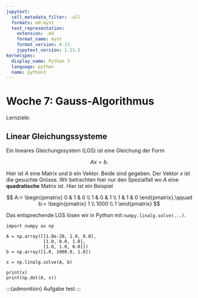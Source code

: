 ```yaml
---
jupytext:
  cell_metadata_filter: -all
  formats: md:myst
  text_representation:
    extension: .md
    format_name: myst
    format_version: 0.13
    jupytext_version: 1.11.5
kernelspec:
  display_name: Python 3
  language: python
  name: python3
---
```


# Woche 7: Gauss-Algorithmus

Lernziele:



## Linear Gleichungssysteme

Ein lineares Gleichungssystem (LGS) ist eine Gleichung der Form

$$
Ax=b.
$$

Hier ist $A$ eine Matrix und $b$ ein Vektor.
Beide sind gegeben.
Der Vektor $x$ ist die gesuchte Grösse.
Wir betrachten hier nur den Spezialfall wo $A$ eine **quadratische** Matrix ist.
Hier ist ein Beispiel

$$
A:=
\begin{pmatrix}
    0 & 1 & 0 \\
    1 & 0 & 1 \\
    1 & 1 & 0
\end{pmatrix},\qquad
b:=
\begin{pmatrix}
    1 \\
    1000 \\
    1
\end{pmatrix}
$$

Das entsprechende LGS lösen wir in Python mit `numpy.linalg.solve(...)`.

```{code-cell} ipython3
import numpy as np

A = np.array([[1.0e-20, 1.0, 0.0],
              [1.0, 0.0, 1.0],
              [1.0, 1.0, 0.0]])
b = np.array([1.0, 1000.0, 1.0])

x = np.linalg.solve(A, b)

print(x)
print(np.dot(A, x))
```

:::{admonition} Aufgabe
test
:::